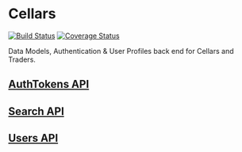 Cellars
=======

[![Build Status](https://travis-ci.org/cellarsandtraders/cellars.svg?branch=master)](https://travis-ci.org/cellarsandtraders/cellars) [![Coverage Status](https://coveralls.io/repos/cellarsandtraders/cellars/badge.png)](https://coveralls.io/r/cellarsandtraders/cellars)

Data Models, Authentication &amp; User Profiles back end for Cellars and Traders.

## [AuthTokens API](authtokens/README.md)
## [Search API](search/README.md)
## [Users API](users/README.md)